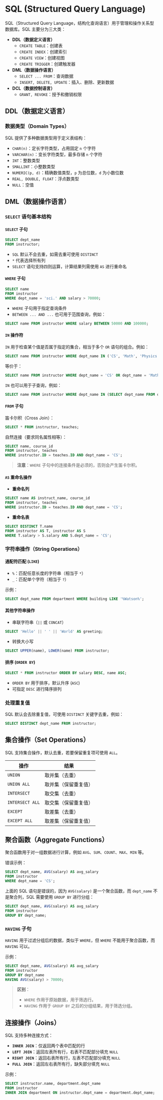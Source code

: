 # SQL (Structured Query Language)

SQL（Structured Query Language，结构化查询语言）用于管理和操作关系型数据库。SQL 主要分为三大类：

- **DDL（数据定义语言）**
    - `CREATE TABLE`：创建表
    - `CREATE INDEX`：创建索引
    - `CREATE VIEW`：创建视图
    - `CREATE TRIGGER`：创建触发器
- **DML（数据操作语言）**
    - `SELECT ... FROM`：查询数据
    - `INSERT, DELETE, UPDATE`：插入、删除、更新数据
- **DCL（数据控制语言）**
    - `GRANT, REVOKE`：授予和撤销权限

## DDL（数据定义语言）

### 数据类型（Domain Types）

SQL 提供了多种数据类型用于定义表结构：

- `CHAR(n)`：定长字符类型，占用固定 `n` 个字符
- `VARCHAR(n)`：变长字符类型，最多存储 `n` 个字符
- `INT`：整数类型
- `SMALLINT`：小整数类型
- `NUMERIC(p, d)`：精确数值类型，`p` 为总位数，`d` 为小数位数
- `REAL, DOUBLE, FLOAT`：浮点数类型
- `NULL`：空值

## DML（数据操作语言）

### `SELECT` 语句基本结构

#### `SELECT` 子句

```sql
SELECT dept_name
FROM instructor;
```

- `SQL` 默认不会去重，如需去重可使用 `DISTINCT`
- `*` 代表选择所有列
- `SELECT` 语句支持四则运算，计算结果列需使用 `AS` 进行重命名

#### `WHERE` 子句

```sql
SELECT name
FROM instructor
WHERE dept_name = 'sci.' AND salary > 70000;
```

- `WHERE` 子句用于指定查询条件
- `BETWEEN ... AND ...` 也可用于范围查询，例如：

```sql
SELECT name FROM instructor WHERE salary BETWEEN 50000 AND 100000;
```

#### `IN` 操作符

`IN` 用于检查某个值是否属于指定的集合，相当于多个 `OR` 语句的组合。例如：

```sql
SELECT name FROM instructor WHERE dept_name IN ('CS', 'Math', 'Physics');
```

等价于：

```sql
SELECT name FROM instructor WHERE dept_name = 'CS' OR dept_name = 'Math' OR dept_name = 'Physics';
```

`IN` 也可以用于子查询，例如：

```sql
SELECT name FROM instructor WHERE dept_name IN (SELECT dept_name FROM department WHERE building = 'Watson');
```

#### `FROM` 子句

笛卡尔积（Cross Join）：

```sql
SELECT * FROM instructor, teaches;
```

自然连接（要求同名属性相等）：

```sql
SELECT name, course_id
FROM instructor, teaches
WHERE instructor.ID = teaches.ID AND dept_name = 'CS';
```

> **注意**：`WHERE` 子句中的连接条件是必须的，否则会产生笛卡尔积。

#### `AS` 重命名操作

- **重命名列**

```sql
SELECT name AS instruct_name, course_id
FROM instructor, teaches
WHERE instructor.ID = teaches.ID AND dept_name = 'CS';
```

- **重命名表**

```sql
SELECT DISTINCT T.name
FROM instructor AS T, instructor AS S
WHERE T.salary > S.salary AND S.dept_name = 'CS';
```

### 字符串操作（String Operations）

#### 通配符匹配 (`LIKE`)

- `%`：匹配任意长度的字符串（相当于 `*`）
- `_`：匹配单个字符（相当于 `?`）

示例：

```sql
SELECT dept_name FROM department WHERE building LIKE '%Watson%';
```

#### 其他字符串操作

- 串联字符串（`||` 或 `CONCAT`）

```sql
SELECT 'Hello' || ' ' || 'World' AS greeting;
```

- 转换大小写

```sql
SELECT UPPER(name), LOWER(name) FROM instructor;
```

#### 排序 (`ORDER BY`)

```sql
SELECT * FROM instructor ORDER BY salary DESC, name ASC;
```

- `ORDER BY` 用于排序，默认升序 (`ASC`)
- 可指定 `DESC` 进行降序排列

### 处理重复值

SQL 默认会去除重复值，可使用 `DISTINCT` 关键字去重，例如：

```sql
SELECT DISTINCT dept_name FROM instructor;
```

## 集合操作（Set Operations）

SQL 支持集合操作，默认去重，若要保留重复项可使用 `ALL`。

| 操作 | 结果 |
|------|------|
| `UNION` | 取并集（去重）|
| `UNION ALL` | 取并集（保留重复值）|
| `INTERSECT` | 取交集（去重）|
| `INTERSECT ALL` | 取交集（保留重复值）|
| `EXCEPT` | 取差集（去重）|
| `EXCEPT ALL` | 取差集（保留重复值）|

## 聚合函数（Aggregate Functions）

聚合函数用于对一组数据进行计算，例如 `AVG`、`SUM`、`COUNT`、`MAX`、`MIN` 等。

错误示例：

```sql
SELECT dept_name, AVG(salary) AS avg_salary
FROM instructor
WHERE dept_name = 'CS';
```

上面的 SQL 语句是错误的，因为 `AVG(salary)` 是一个聚合函数，而 `dept_name` 不是聚合列，SQL 需要使用 `GROUP BY` 进行分组：

```sql
SELECT dept_name, AVG(salary) AS avg_salary
FROM instructor
GROUP BY dept_name;
```

### `HAVING` 子句

`HAVING` 用于过滤分组后的数据，类似于 `WHERE`，但 `WHERE` 不能用于聚合函数，而 `HAVING` 可以。

示例：

```sql
SELECT dept_name, AVG(salary) AS avg_salary
FROM instructor
GROUP BY dept_name
HAVING AVG(salary) > 70000;
```

> **区别**：
> - `WHERE` 作用于原始数据，用于筛选行。
> - `HAVING` 作用于 `GROUP BY` 之后的分组结果，用于筛选分组。

## 连接操作（Joins）

SQL 支持多种连接方式：

- **`INNER JOIN`**：仅返回两个表中匹配的行
- **`LEFT JOIN`**：返回左表所有行，右表不匹配部分填充 `NULL`
- **`RIGHT JOIN`**：返回右表所有行，左表不匹配部分填充 `NULL`
- **`FULL JOIN`**：返回左右表所有行，缺失部分填充 `NULL`

示例：

```sql
SELECT instructor.name, department.dept_name
FROM instructor
INNER JOIN department ON instructor.dept_name = department.dept_name;
```

 